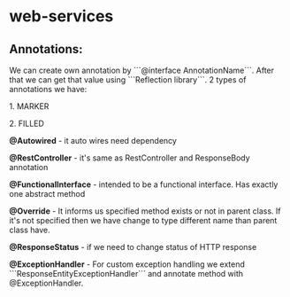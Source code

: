 # web-services

<h2>Annotations:</h2>
    <p> We can create own annotation by ```@interface AnnotationName```. After that 
        we can get that value using ```Reflection library```. 2 types of annotations we have:
    </p> 
    <p>1. MARKER</p>
    <p> 2. FILLED</p>
    <p><b>@Autowired</b> - it auto wires need dependency</p>
    <p><b>@RestController</b> - it's same as RestController and ResponseBody annotation</p>
    <p><b>@FunctionalInterface</b> - intended to be a functional interface. Has exactly one abstract method</p>
    <p><b>@Override</b> - It informs us specified method exists or not in parent class. If it's not specified 
        then we have change to type different name than parent class have.</p>
     <p><b>@ResponseStatus</b> - if we need to change status of HTTP response</p>
     <p><b>@ExceptionHandler</b> - For custom exception handling we extend ```ResponseEntityExceptionHandler``` and 
            annotate method with @ExceptionHandler.</p>
    

